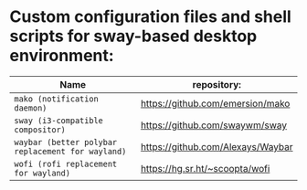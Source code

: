 # Custom configuration files and shell scripts for sway-based desktop environment:

Name|repository:
----|-----------
`mako (notification daemon)`|https://github.com/emersion/mako
`sway (i3-compatible compositor)`|https://github.com/swaywm/sway
`waybar (better polybar replacement for wayland)`|https://github.com/Alexays/Waybar
`wofi (rofi replacement for wayland)`|https://hg.sr.ht/~scoopta/wofi

